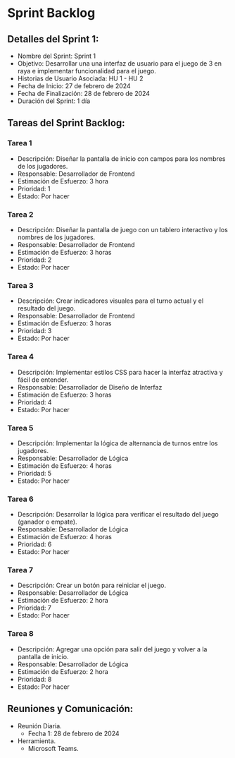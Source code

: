 # Sprint Backlog

## Detalles del Sprint 1:

- Nombre del Sprint: Sprint 1
- Objetivo: Desarrollar una una interfaz de usuario para el juego de 3 en raya e implementar funcionalidad para el juego.
- Historias de Usuario Asociada: HU 1 - HU 2
- Fecha de Inicio: 27 de febrero de 2024
- Fecha de Finalización: 28 de febrero de 2024
- Duración del Sprint: 1 día

## Tareas del Sprint Backlog:

### Tarea 1

- Descripción: Diseñar la pantalla de inicio con campos para los nombres de los jugadores.
- Responsable: Desarrollador de Frontend
- Estimación de Esfuerzo: 3 hora
- Prioridad: 1
- Estado: Por hacer

### Tarea 2 

- Descripción: Diseñar la pantalla de juego con un tablero interactivo y los nombres de los jugadores.
- Responsable: Desarrollador de Frontend
- Estimación de Esfuerzo: 3 horas
- Prioridad: 2
- Estado: Por hacer

### Tarea 3 

- Descripción: Crear indicadores visuales para el turno actual y el resultado del juego.
- Responsable: Desarrollador de Frontend
- Estimación de Esfuerzo: 3 horas
- Prioridad: 3
- Estado: Por hacer

### Tarea 4 

- Descripción: Implementar estilos CSS para hacer la interfaz atractiva y fácil de entender.
- Responsable: Desarrollador de Diseño de Interfaz
- Estimación de Esfuerzo: 3 horas
- Prioridad: 4
- Estado: Por hacer

### Tarea 5

- Descripción: Implementar la lógica de alternancia de turnos entre los jugadores.
- Responsable:  Desarrollador de Lógica
- Estimación de Esfuerzo: 4 horas
- Prioridad: 5
- Estado: Por hacer

### Tarea 6 

- Descripción: Desarrollar la lógica para verificar el resultado del juego (ganador o empate).
- Responsable: Desarrollador de Lógica
- Estimación de Esfuerzo: 4 horas
- Prioridad: 6
- Estado: Por hacer

### Tarea 7 

- Descripción: Crear un botón para reiniciar el juego.
- Responsable: Desarrollador de Lógica
- Estimación de Esfuerzo: 2 hora
- Prioridad: 7
- Estado: Por hacer

### Tarea 8 

- Descripción: Agregar una opción para salir del juego y volver a la pantalla de inicio.
- Responsable: Desarrollador de Lógica
- Estimación de Esfuerzo: 2 hora
- Prioridad: 8
- Estado: Por hacer

## Reuniones y Comunicación:

- Reunión Diaria.
  - Fecha 1: 28 de febrero de 2024
- Herramienta.
  - Microsoft Teams.